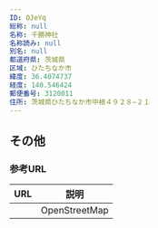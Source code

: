 ```yaml
---
ID: OJeYq
総称: null
名称: 千勝神社
名称読み: null
別名: null
都道府県: 茨城県
区域: ひたちなか市
緯度: 36.4074737
経度: 140.546424
郵便番号: 3120011
住所: 茨城県ひたちなか市中根４９２８−２１
---
```


## その他

### 参考URL

| URL | 説明          |
| --- | ------------- |
|     | OpenStreetMap |
